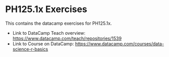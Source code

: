 # PH125.1x Exercises

This contains the datacamp exercises for PH125.1x. 

- Link to DataCamp Teach overview: https://www.datacamp.com/teach/repositories/1539
- Link to Course on DataCamp: https://www.datacamp.com/courses/data-science-r-basics
